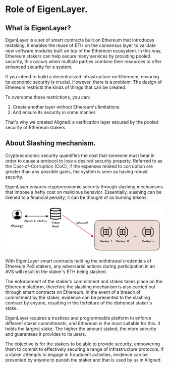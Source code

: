 # Role of EigenLayer.

## What is EigenLayer?
EigenLayer is a set of smart contracts built on Ethereum that introduces restaking, it enables the reuse of ETH on the consensus layer to validate new software modules built on top of the Ethereum ecosystem. In this way, Ethereum stakers can help secure many services by providing pooled security, this occurs when multiple parties combine their resources to offer enhanced security for a system.

If you intend to build a decentralized infrastructure on Ethereum, ensuring its economic security is crucial. However, there is a problem: The design of Ethereum restricts the kinds of things that can be created.

To overcome these restrictions, you can:
 
1.	Create another layer without Ethereum's limitations.
2.	And ensure its security in some manner.

That's why we created Aligned: a verification layer secured by the pooled security of Ethereum stakers.

## About Slashing mechanism.

Cryptoeconomic security quantifies the cost that someone must bear in order to cause a protocol to lose a desired security property. Referred to as the Cost-of-Corruption (CoC), if the expenses related to corruption are greater than any possible gains, the system is seen as having robust security.

EigenLayer ensures cryptoeconomic security through slashing mechanisms that impose a hefty cost on malicious behavior. Essentially, slashing can be likened to a financial penalty; it can be thought of as burning tokens.

![scheme-separating-the-slashing-from-the-token-pools](../images/scheme-separating-the-slashing-from-the-token-pools.jpg)

With EigenLayer smart contracts holding the withdrawal credentials of Ethereum PoS stakers, any adversarial actions during participation in an AVS will result in the staker's ETH being slashed.

The enforcement of the staker's commitment and stakes takes place on the Ethereum platform, therefore the slashing mechanism is also carried out through smart contracts on Ethereum. In the event of a breach of commitment by the staker, evidence can be presented to the slashing contract by anyone, resulting in the forfeiture of the dishonest staker's stake.

EigenLayer requires a trustless and programmable platform to enforce different staker commitments, and Ethereum is the most suitable for this. It holds the largest stake. The higher the amount staked, the more security and guarantees it provides to its users.

The objective is for the stakers to be able to provide security, empowering them to commit to effectively securing a range of infrastructure protocols. If a staker attempts to engage in fraudulent activities, evidence can be presented by anyone to punish the staker and that is used by us in Aligned.
